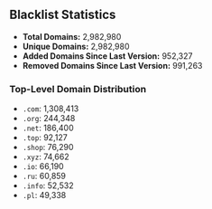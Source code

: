 ## Blacklist Statistics

- **Total Domains:** 2,982,980
- **Unique Domains:** 2,982,980
- **Added Domains Since Last Version:** 952,327
- **Removed Domains Since Last Version:** 991,263

### Top-Level Domain Distribution

-  `.com`: 1,308,413
-  `.org`: 244,348
-  `.net`: 186,400
-  `.top`: 92,127
-  `.shop`: 76,290
-  `.xyz`: 74,662
-  `.io`: 66,190
-  `.ru`: 60,859
-  `.info`: 52,532
-  `.pl`: 49,338
